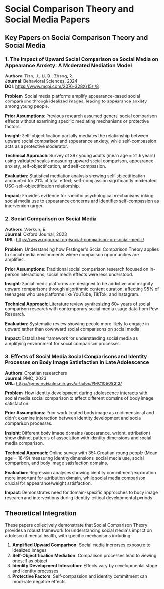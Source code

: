 # Social Comparison Theory and Social Media Papers

## Key Papers on Social Comparison Theory and Social Media

### 1. The Impact of Upward Social Comparison on Social Media on Appearance Anxiety: A Moderated Mediation Model
**Authors**: Tian, J., Li, B., Zhang, R.  
**Journal**: Behavioral Sciences, 2024  
**DOI**: https://www.mdpi.com/2076-328X/15/1/8

**Problem**: Social media platforms amplify appearance-based social comparisons through idealized images, leading to appearance anxiety among young people.

**Prior Assumptions**: Previous research assumed general social comparison effects without examining specific mediating mechanisms or protective factors.

**Insight**: Self-objectification partially mediates the relationship between upward social comparison and appearance anxiety, while self-compassion acts as a protective moderator.

**Technical Approach**: Survey of 397 young adults (mean age = 21.6 years) using validated scales measuring upward social comparison, appearance anxiety, self-objectification, and self-compassion.

**Evaluation**: Statistical mediation analysis showing self-objectification accounted for 21% of total effect; self-compassion significantly moderated USC-self-objectification relationship.

**Impact**: Provides evidence for specific psychological mechanisms linking social media use to appearance concerns and identifies self-compassion as intervention target.

### 2. Social Comparison on Social Media
**Authors**: Werkun, E.  
**Journal**: Oxford Journal, 2023  
**URL**: https://www.oxjournal.org/social-comparison-on-social-media/

**Problem**: Understanding how Festinger's Social Comparison Theory applies to social media environments where comparison opportunities are amplified.

**Prior Assumptions**: Traditional social comparison research focused on in-person interactions; social media effects were less understood.

**Insight**: Social media platforms are designed to be addictive and magnify upward comparisons through algorithmic content curation, affecting 95% of teenagers who use platforms like YouTube, TikTok, and Instagram.

**Technical Approach**: Literature review synthesizing 60+ years of social comparison research with contemporary social media usage data from Pew Research.

**Evaluation**: Systematic review showing people more likely to engage in upward rather than downward social comparisons on social media.

**Impact**: Establishes framework for understanding social media as amplifying environment for social comparison processes.

### 3. Effects of Social Media Social Comparisons and Identity Processes on Body Image Satisfaction in Late Adolescence
**Authors**: Croatian researchers  
**Journal**: PMC, 2023  
**URL**: https://pmc.ncbi.nlm.nih.gov/articles/PMC10508212/

**Problem**: How identity development during adolescence interacts with social media social comparison to affect different domains of body image satisfaction.

**Prior Assumptions**: Prior work treated body image as unidimensional and didn't examine interaction between identity development and social comparison processes.

**Insight**: Different body image domains (appearance, weight, attribution) show distinct patterns of association with identity dimensions and social media comparison.

**Technical Approach**: Online survey with 354 Croatian young people (Mean age = 18.49) measuring identity dimensions, social media use, social comparison, and body image satisfaction domains.

**Evaluation**: Regression analyses showing identity commitment/exploration more important for attribution domain, while social media comparison crucial for appearance/weight satisfaction.

**Impact**: Demonstrates need for domain-specific approaches to body image research and interventions during identity-critical developmental periods.

## Theoretical Integration

These papers collectively demonstrate that Social Comparison Theory provides a robust framework for understanding social media's impact on adolescent mental health, with specific mechanisms including:

1. **Amplified Upward Comparison**: Social media increases exposure to idealized images
2. **Self-Objectification Mediation**: Comparison processes lead to viewing oneself as object
3. **Identity Development Interaction**: Effects vary by developmental stage and identity processes
4. **Protective Factors**: Self-compassion and identity commitment can moderate negative effects